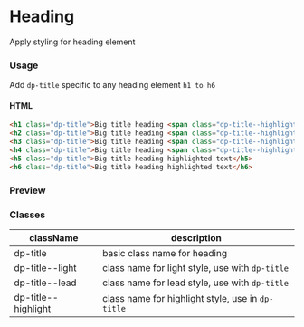 # Heading
Apply styling for heading element

### Usage
Add `dp-title` specific to any heading element `h1 to h6`

#### HTML

```html
<h1 class="dp-title">Big title heading <span class="dp-title--highlight">highlighted text</span></h1>
<h2 class="dp-title">Big title heading <span class="dp-title--highlight">highlighted text</span></h2>
<h3 class="dp-title">Big title heading <span class="dp-title--highlight">highlighted text</span></h3>
<h4 class="dp-title">Big title heading <span class="dp-title--highlight">highlighted text</span></h4>
<h5 class="dp-title">Big title heading highlighted text</h5>
<h6 class="dp-title">Big title heading highlighted text</h6>
```

### Preview
<!-- STORY -->

### Classes

| className    | description |
|--------------|---------------|
| dp-title            | basic class name for heading |
| dp-title--light     | class name for light style, use with `dp-title` |
| dp-title--lead      | class name for lead style, use with `dp-title` |
| dp-title--highlight | class name for highlight style, use in `dp-title` |
